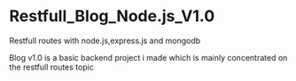 # Restfull_Blog_Node.js_V1.0
Restfull routes with node.js,express.js and mongodb 


Blog v1.0 is a basic backend project i made which is mainly concentrated on the restfull routes topic
